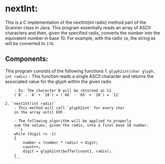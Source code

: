# nextInt:

This is a C implementation of the nextInt(int radix) method part of the Scanner class in Java. This program
essentially reads an array of ASCII characters and then, given the specified radix, converts the number into
the equivalent number in base 10. For example, with the radix `16`, the string `AA` will be converted to `170`.

## Components:

This program consists of the following functions
    1. `glyph2int(char glyph, int radix)`
        - This function reads a single ASCII character and returns the
        associated value for the glyph within the given radix

        - Ex: The character B will be returned as 11
        (`B` - `A` + `10`) = (`66` - `65` + `10`) = `11`

    2. `nextInt(int radix)`
        - This method will call `glyph2int` for every char
        in the array until EOF.

        - The following algorithm will be applied to properly
        sum the values, given the radix, into a final base 10 number.
        ```c
        while (digit != -1)
        {
            number = (number * radix) + digit;
            count++;
            digit = glyph2int(buffer[count], radix);
        }
        ```
